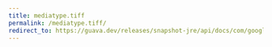 ```yaml
---
title: mediatype.tiff
permalink: /mediatype.tiff/
redirect_to: https://guava.dev/releases/snapshot-jre/api/docs/com/google/common/net/MediaType.html#TIFF
---
```

